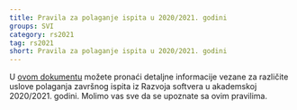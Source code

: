 ```yaml
---
title: Pravila za polaganje ispita u 2020/2021. godini
groups: SVI
category: rs2021
tag: rs2021
short: Pravila za polaganje ispita u 2020/2021. godini
---
```


U [ovom dokumentu](/files/Ispit.2020.2021.pdf) možete pronaći detaljne informacije vezane za različite uslove polaganja završnog ispita iz Razvoja softvera u akademskoj 2020/2021. godini. Molimo vas sve da se upoznate sa ovim pravilima.
